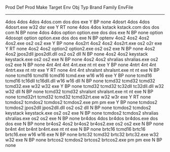 Prod     Def Prod  Make     Target         Env    Obj    Typ  Brand  Family  EnvFile
----     --------  -------- ------------   ---    ---    ---  -----  ------  -------
4dos     4dos      4dos     4dos.com       dos    dos    exe    Y      BP    none
4dosrt   4dos      4dos     4dosrt.exe     w32    dsr    exe    Y      RT    none
4dos     4dos      kstack   kstack.com     dos    dos    com    N      BP    none
4dos     4dos      option   option.exe     dos    dos    exe    N      BP    none
option   4dosopt   option   option.exe     dos    dos    exe    N      BP    optenv
4os2     4os2      4os2     4os2.exe       os2    os2    exe    Y      BP    none
4os2rt   4os2      4os2     4os2rt.exe     os2    o2r    exe    Y      RT    none
4os2     4os2      option2  option2.exe    os2    os2    exe    N      BP    none
4os2     4os2      jpos2dll jpos2dll.dll   os2    os2    dll    N      BP    none
4os2     4os2      keystack keystack.exe   os2    os2    exe    N      BP    none
4os2     4os2      shralias shralias.exe   os2    os2    exe    N      BP    none
4nt      4nt       4nt      4nt.exe        nt     nt     exe    Y      BP    none
4ntrt    4nt       4nt      4ntrt.exe      nt     ntr    exe    Y      RT    none
4nt      4nt       shralsnt shralsnt.exe   nt     nt     exe    N      BP    none
tcmd16   tcmd16    tcmd16   tcmd.exe       w16    w16    exe    Y      BP    none
tcmd16   tcmd16    tc16dll  tc16dll.dll    w16    w16    dll    N      BP    none
tcmd32   tcmd32    tcmd32   tcmd32.exe     w32    w32    exe    Y      BP    none
tcmd32   tcmd32    tc32dll  tc32dll.dll    w32    w32    dll    N      BP    none
tcmd32   tcmd32    shralsnt shralsnt.exe   nt     nt     exe    N      BP    none
tcmd32rt tcmd32    tcmd32   tcmd32rt.exe   w32    w3r    exe    Y      RT    none
tcmdos2  tcmdos2   tcmdos2  tcmdos2.exe    pm     pm     exe    Y      BP    none
tcmdos2  tcmdos2   jpos2dll jpos2dll.dll   os2    os2    dll    N      BP    none
tcmdos2  tcmdos2   keystack keystack.exe   os2    os2    exe    N      BP    none
tcmdos2  tcmdos2   shralias shralias.exe   os2    os2    exe    N      BP    none
br4dos   4dos      br4dos   br4dos.exe     dos    dos    exe    N      BP    none
br4os2   4os2      br4os2   br4os2.exe     os2    os2    exe    N      BP    none
br4nt    4nt       br4nt    br4nt.exe      nt     nt     exe    N      BP    none
brtc16   tcmd16    brtc16   brtc16.exe     w16    w16    exe    N      BP    none
brtc32   tcmd32    brtc32   brtc32.exe     w32    w32    exe    N      BP    none
brtcos2  tcmdos2   brtcos2  brtcos2.exe    pm     pm     exe    N      BP    none

